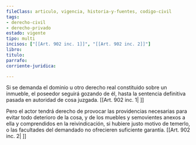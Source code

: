 ```yaml
---
fileClass: articulo, vigencia, historia-y-fuentes, codigo-civil
tags:
- derecho-civil
- derecho-privado
estado: vigente
tipo: multi
incisos: ["[[Art. 902 inc. 1]]", "[[Art. 902 inc. 2]]"]
libro:
titulo:
parrafo:
corriente-juridica:

---
```

Si se demanda el dominio u otro derecho real constituido sobre un inmueble, el poseedor seguirá gozando de él, hasta la sentencia definitiva pasada en autoridad de cosa juzgada. [[Art. 902 inc. 1| ]]

Pero el actor tendrá derecho de provocar las providencias necesarias para evitar todo deterioro de la cosa, y de los muebles y semovientes anexos a ella y comprendidos en la reivindicación, si hubiere justo motivo de temerlo, o las facultades del demandado no ofrecieren suficiente garantía. [[Art. 902 inc. 2| ]]